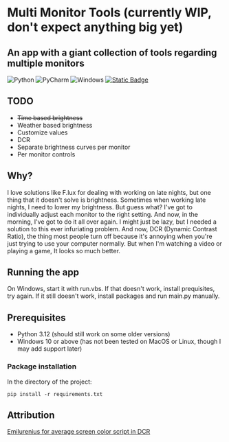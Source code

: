 # Multi Monitor Tools (currently WIP, don't expect anything big yet)
## An app with a giant collection of tools regarding multiple monitors
![Python](https://img.shields.io/badge/python->=3.12-3670A0?style=for-the-badge&logo=python&logoColor=ffdd54)
![PyCharm](https://img.shields.io/badge/pycharm-143?style=for-the-badge&logo=pycharm&logoColor=black&color=black&labelColor=green)
![Windows](https://img.shields.io/badge/Windows-0078D6?style=for-the-badge&logo=windows&logoColor=white)
[![Static Badge](https://img.shields.io/badge/License-GPLv3-green?style=for-the-badge&label=License)](./LICENSE)

## TODO
- ~~Time based brightness~~
- Weather based brightness
- Customize values
- DCR
- Separate brightness curves per monitor
- Per monitor controls

## Why?
I love solutions like F.lux for dealing with working on late nights, but one thing that it doesn't solve is brightness.
Sometimes when working late nights, I need to lower my brightness. But guess what? I've got to individually adjust each monitor to the right setting.
And now, in the morning, I've got to do it all over again. I might just be lazy, but I needed a solution to this ever infuriating problem.
And now, DCR (Dynamic Contrast Ratio), the thing most people turn off because it's annoying when you're just trying to use your computer normally.
But when I'm watching a video or playing a game, It looks so much better. 

## Running the app
On Windows, start it with run.vbs. If that doesn't work, install prequisites, try again. If it still doesn't work, install packages and run main.py manually.

## Prerequisites 
- Python 3.12 (should still work on some older versions)
- Windows 10 or above (has not been tested on MacOS or Linux, though I may add support later)

### Package installation
In the directory of the project:
```
pip install -r requirements.txt
```

## Attribution
[Emilurenius for average screen color script in DCR](https://github.com/Emilurenius)
